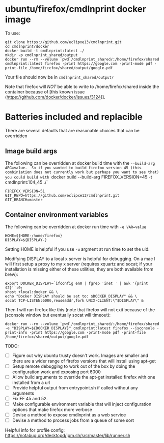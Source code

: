 # ubuntu/firefox/cmdlnprint docker image

To use:

```
git clone https://github.com/eclipxe13/cmdlnprint.git
cd cmdlnprint/docker
docker build -t cmdlnprint:latest ./
mkdir -p cmdlnprint_shared/output
docker run --rm --volume `pwd`/cmdlnprint_shared/:/home/firefox/shared cmdlnprint:latest firefox -print https://google.com -print-mode pdf -print-file /home/firefox/shared/output/google.pdf
```

Your file should now be in `cmdlnprint_shared/output/`

Note that firefox will *NOT* be able to write to /home/firefox/shared inside the container because of [this known issue (https://github.com/docker/docker/issues/3124)].

# Batteries included and replacible

There are several defaults that are reasonable choices that can be overridden

## Image build args

The following can be overridden at docker build time with the `--build-arg ARG=value.  So if you wanted to build firefox version 45 (this combiniation does not currently work but perhaps you want to see that) you could build with `docker build --build-arg FIREFOX_VERSION=45 -t cmdlnprint:104_45 ./`

```
FIREFOX_VERSION=51
GIT_REPO=https://github.com/eclipxe13/cmdlnprint.git
GIT_BRANCH=master
```
## Container environment variables

The following can be overridden at docker run time with `-e VAR=value`

```
HOME=${HOME-/home/firefox}
DISPLAY=${DISPLAY-}
```

Setting HOME is helpful if you use `-u` argment at run time to set the uid.  

Modifying DISPLAY to a local x server is helpful for debugging.  On a mac I will first setup a proxy to my x server (requires xquartz and socat; if your installation is missing either of these utilities, they are both available from brew):

```
export DOCKER_DISPLAY=`ifconfig en0 | fgrep 'inet ' | awk '{print $2}'`:0;
xhost +local:docker && \
echo "Docker DISPLAY should be set to: $DOCKER_DISPLAY" && \
socat TCP-LISTEN:6000,reuseaddr,fork UNIX-CLIENT:\"$DISPLAY\" &
```

Then I will run firefox like this (note that firefox will not exit because of the jsconsole window but eventually socat will timeout):

```
docker run --rm --volume `pwd`/cmdlnprint_shared/:/home/firefox/shared -e "DISPLAY=${DOCKER_DISPLAY}" cmdlnprint:latest firefox --jsconsole -print-info -print https://google.com -print-mode pdf -print-file /home/firefox/shared/output/google.pdf
```

TODO:

- [ ] Figure out why ubuntu trusty doesn't work.  Images are smaller and there are a wider range of firefox versions that will install using apt-get
- [ ] Setup remote debugging to work out of the box by doing the configuration work and exposing port 6000
- [ ] Allow build arguments to override the apt-get installed firefox with one installed from a url
- [ ] Provide helpful output from entrypoint.sh if called without any arguments
- [ ] Fix FF 45 and 52.
- [ ] Make configurable environment variable that will inject configuration options that make firefox more verbose
- [ ] Devise a method to expose cmdlnprint as a web service
- [ ] Devise a method to process jobs from a queue of some sort

Helpful info for profile config: https://notabug.org/desktopd/jpm.sh/src/master/lib/runner.sh
